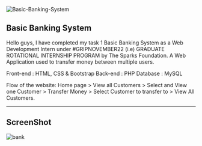 ![Basic-Banking-System](https://socialify.git.ci/JPraj902/Basic-Banking-System/image?font=Raleway&forks=1&issues=1&language=1&name=1&owner=1&pattern=Plus&pulls=1&stargazers=1&theme=Dark)
## Basic Banking System
Hello guys, I have completed my task 1 Basic Banking System as a Web Development Intern under #GRIPNOVEMBER22 (i.e) GRADUATE ROTATIONAL INTERNSHIP PROGRAM by The Sparks Foundation. A Web Application used to transfer money between multiple users.

Front-end : HTML, CSS & Bootstrap Back-end : PHP Database : MySQL

Flow of the website: Home page > View all Customers > Select and View one Customer > Transfer Money > Select Customer to transfer to > View All Customers.
<hr>

## ScreenShot

![bank](https://user-images.githubusercontent.com/96952182/208395056-307272c0-4d3f-4dbf-876b-f5e55e305768.jpg)
